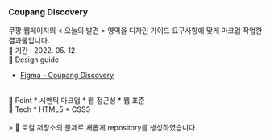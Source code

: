 ### Coupang Discovery
쿠팡 웹페이지의 < 오늘의 발견 > 영역을 디자인 가이드 요구사항에 맞게 마크업 작업한 결과물입니다.
<br/>
📅 기간 : 2022. 05. 12
<br/>
🎨  Design guide
* [Figma - Coupang Discovery](https://www.figma.com/file/dl6bGLknvJgXoUzd2eKgCd/Zerobase-html%2Fcss01-Discovery)
<br/>
📌 Point
* 시멘틱 마크업
* 웹 접근성
* 웹 표준
<br/>
🔨 Tech
* HTML5
* CSS3
<br/>
<br/>
> 🔔 로컬 저장소의 문제로 새롭게 repository를 생성하였습니다.